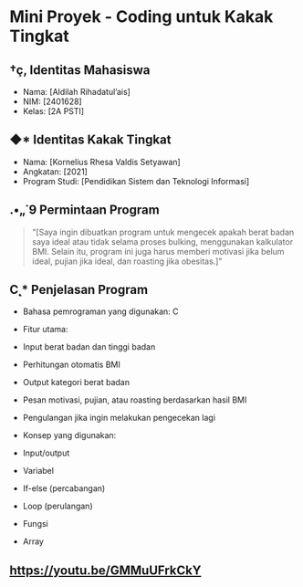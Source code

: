 # Mini Proyek - Coding untuk Kakak Tingkat

## †ç, Identitas Mahasiswa
-	Nama: [Aldilah Rihadatul’ais]
-	NIM: [2401628]
-	Kelas: [2A PSTI]

## ◆*   Identitas Kakak Tingkat
-	Nama: [Kornelius Rhesa Valdis Setyawan]
-	Angkatan: [2021]
-	Program Studi: [Pendidikan Sistem dan Teknologi Informasi]

## .•„˙9 Permintaan Program
>	"[Saya ingin dibuatkan program untuk mengecek apakah berat badan saya ideal atau tidak selama proses bulking, menggunakan kalkulator BMI. Selain itu, program ini juga harus memberi motivasi jika belum ideal, pujian jika ideal, dan roasting jika obesitas.]"

## C˛* Penjelasan Program
-	Bahasa pemrograman yang digunakan: C
-	Fitur utama:
-	Input berat badan dan tinggi badan
-	Perhitungan otomatis BMI
-	Output kategori berat badan
-	Pesan motivasi, pujian, atau roasting berdasarkan hasil BMI
-	Pengulangan jika ingin melakukan pengecekan lagi

-	Konsep yang digunakan:
-	Input/output
-	Variabel
-	If-else (percabangan)
-	Loop (perulangan)
-	Fungsi
-	Array

## https://youtu.be/GMMuUFrkCkY 
